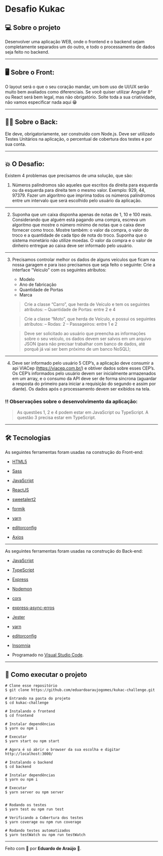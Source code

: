 # Desafio Kukac

## 💻 Sobre o projeto

Desenvolver uma aplicação WEB, onde o frontend e o backend sejam completamente separados um do outro, e todo o processamento de dados seja feito no backend.

_________

## 🖥 Sobre o Front:

O layout será o que o seu coração mandar, um bom uso de UI/UX serão muito bem avaliados como diferenciais. 
Se você quiser utilizar Angular 8^ ou React será bem legal, mas não obrigatório.
Solte toda a sua criatividade, não vamos especificar nada aqui 😁

_________

## 👨‍💻 Sobre o Back:

Ele deve, obrigatoriamente, ser construído com Node.js.
Deve ser utilizado Testes Unitários na aplicação, o percentual de cobertura dos testes e por sua conta.

_________

## 💥 O Desafio:
Existem 4 problemas que precisamos de uma solução, que são:

1. Números palíndromos são aqueles que escritos da direita para esquerda ou da esquerda para direita tem o mesmo valor. Exemplo: 929, 44, 97379.  Fazer um algoritmo que imprima todos os números palíndromos entre um intervalo que será escolhido pelo usuário da aplicação.
_________
2. Suponha que um caixa disponha apenas de notas de 1, 10 e 100 reais. Considerando que alguém está pagando uma compra, escreva um algoritmo que mostre o número mínimo de notas que o caixa deve fornecer como troco.
Mostre também: o valor da compra, o valor do troco e a quantidade de cada tipo de nota do troco. Suponha que o sistema monetário não utilize moedas.
O valor da compra e o valor de dinheiro entregue ao caixa deve ser informado pelo usuário.
_________
3. Precisamos controlar melhor os dados de alguns veículos que ficam na nossa garagem e para isso precisamos que seja feito o seguinte:
  Crie a interface “Veiculo” com os seguintes atributos:
   - Modelo
   - Ano de fabricação
   - Quantidade de Portas
   - Marca

    > Crie a classe “Carro”, que herda de Veículo e tem os seguintes atributos:
    – Quantidade de Portas: entre 2 e 4

    > Crie a classe “Moto”, que herda de Veículo, e possui os seguintes atributos:
    – Rodas: 2
    – Passageiros: entre 1 e 2

    > Deve ser solicitado ao usuário que preencha as informações sobre o seu veículo, os dados devem ser salvos em um arquivo JSON (para não precisar trabalhar com banco de dados, até porquê já vai ser bem próximo de um banco NoSQL);
_________
4. Deve ser informado pelo usuário 5 CEP’s, a aplicação deve consumir a api VIACep (https://viacep.com.br/) e obtiver dados sobre esses CEP’s. 
Os CEP’s informados pelo usuário devem ser inicialmente armazenados em um array, e o consumo da API deve ser de forma síncrona (aguardar a resposta do primeiro para iniciar a requisição do segundo e assim por diante).
Os dados após o processamento devem ser exibidos na tela.

### ‼ Observações sobre o desenvolvimento da aplicação:

>As questões 1, 2 e 4 podem estar em JavaScript ou TypeScript. A questão 3 precisa estar em TypeScript.

_________

## 🛠 Tecnologias

As seguintes ferramentas foram usadas na construção do Front-end:

 - [HTML5]
 - [Sass]
 - [JavaScript]

 - [ReactJS]
 - [sweetalert2]
 - [formik]
 
 - [yarn]
 - [editorconfig]
 - [Axios]

_________

As seguintes ferramentas foram usadas na construção do Back-end:
 
- [JavaScript]
- [TypeScript]

- [Express]
- [Nodemon]
- [cors]
- [express-async-erros]
- [Jester]

- [yarn]
- [editorconfig]

- [Insomnia]


- Programado no [Visual Studio Code].

_________

## 🚀 Como executar o projeto

    # Clone esse repositório
    $ git clone https://github.com/eduardoaraujogomes/kukac-challenge.git
    
    # Entrando na pasta do projeto
    $ cd kukac-challenge
    
    # Instalando o frontend
    $ cd frontend
    
    # Instalar dependências
    $ yarn ou npm i 
    
    # Executar
    $ yarn start ou npm start
    
    # Agora é só abrir o browser da sua escolha e digitar
    http://localhost:3000/
    
    # Instalando o backend
    $ cd backend
    
    # Instalar dependências
    $ yarn ou npm i 
    
    # Executar
    $ yarn server ou npm server
    
    
    # Rodando os testes
    $ yarn test ou npm run test
    
    # Verificando a Cobertura dos testes
    $ yarn coverage ou npm run coverage
    
    # Rodando testes automatizados
    $ yarn testWatch ou npm run testWatch
    
   
    
    

_________





Feito com 💙 por **Eduardo de Araújo** 👻.


[HTML5]: https://developer.mozilla.org/en-US/docs/Web/Guide/HTML/HTML5
[Sass]: https://sass-lang.com/ 
 
[JavaScript]: https://www.javascript.com/  
[TypeScript]: https://www.typescriptlang.org/

[Axios]: https://axios-http.com/docs/intro
[ReactJS]: https://reactjs.org/
[yarn]: https://yarnpkg.com/
[formik]: https://formik.org/
[editorconfig]: https://editorconfig.org/
[sweetalert2]: https://sweetalert2.github.io/
[Express]: https://expressjs.com/
[Nodemon]: https://www.npmjs.com/package/nodemon
[cors]: https://www.npmjs.com/package/cors
[express-async-erros]: https://www.npmjs.com/package/express-async-errors
[Insomnia]: https://insomnia.rest/
[Jester]: https://jestjs.io/


[Visual Studio Code]: https://code.visualstudio.com/ 
